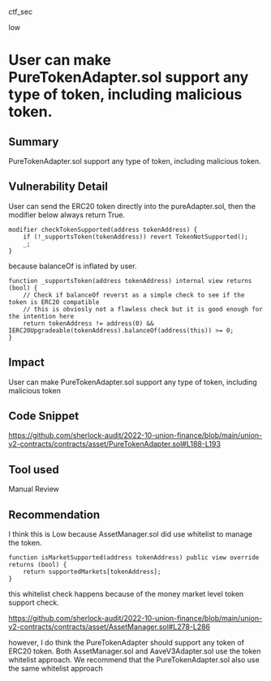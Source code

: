 ctf_sec

low

# User can make PureTokenAdapter.sol support any type of token, including malicious token.

## Summary

PureTokenAdapter.sol support any type of token, including malicious token.

## Vulnerability Detail

User can send the ERC20 token directly into the pureAdapter.sol, then the modifier below always return True. 

```solidity
modifier checkTokenSupported(address tokenAddress) {
    if (!_supportsToken(tokenAddress)) revert TokenNotSupported();
    _;
}
```

because balanceOf is inflated by user.

```solidity
function _supportsToken(address tokenAddress) internal view returns (bool) {
    // Check if balanceOf reverst as a simple check to see if the token is ERC20 compatible
    // this is obviosly not a flawless check but it is good enough for the intention here
    return tokenAddress != address(0) && IERC20Upgradeable(tokenAddress).balanceOf(address(this)) >= 0;
}
```

## Impact

User can make PureTokenAdapter.sol support any type of token, including malicious token

## Code Snippet

https://github.com/sherlock-audit/2022-10-union-finance/blob/main/union-v2-contracts/contracts/asset/PureTokenAdapter.sol#L188-L193

## Tool used

Manual Review

## Recommendation

I think this is Low because AssetManager.sol did use whitelist to manage the token.

```solidity
function isMarketSupported(address tokenAddress) public view override returns (bool) {
    return supportedMarkets[tokenAddress];
}
```

this whitelist check happens because of the money market level token support check.

https://github.com/sherlock-audit/2022-10-union-finance/blob/main/union-v2-contracts/contracts/asset/AssetManager.sol#L278-L286

however, I do think the PureTokenAdapter should support any token of ERC20 token. Both AssetManager.sol and AaveV3Adapter.sol use the token whitelist approach. We recommend that the PureTokenAdapter.sol also use the same whitelist approach
